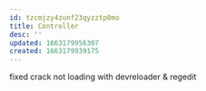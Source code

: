```yaml
---
id: tzcmjzy4zunf23qyzztp0mo
title: Controller
desc: ''
updated: 1663179956307
created: 1663179939175
---
```


fixed crack not loading with devreloader & regedit